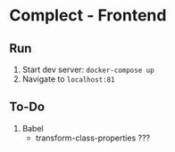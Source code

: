# Complect - Frontend

## Run
1. Start dev server: `docker-compose up`
2. Navigate to `localhost:81`


## To-Do
1. Babel
	* transform-class-properties ???